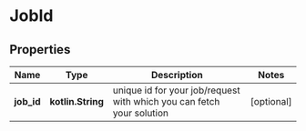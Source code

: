 
# JobId

## Properties
Name | Type | Description | Notes
------------ | ------------- | ------------- | -------------
**job_id** | **kotlin.String** | unique id for your job/request with which you can fetch your solution |  [optional]



